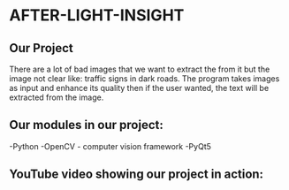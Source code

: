 # AFTER-LIGHT-INSIGHT
## Our Project
There are a lot of bad images that we want to extract the from it but the image not clear like: traffic signs in dark roads. The program takes images as input and enhance its quality then if the user wanted, the text will be extracted from the image.

## Our modules in our project:
-Python
-OpenCV - computer vision framework
-PyQt5

## YouTube video showing our project in action:
